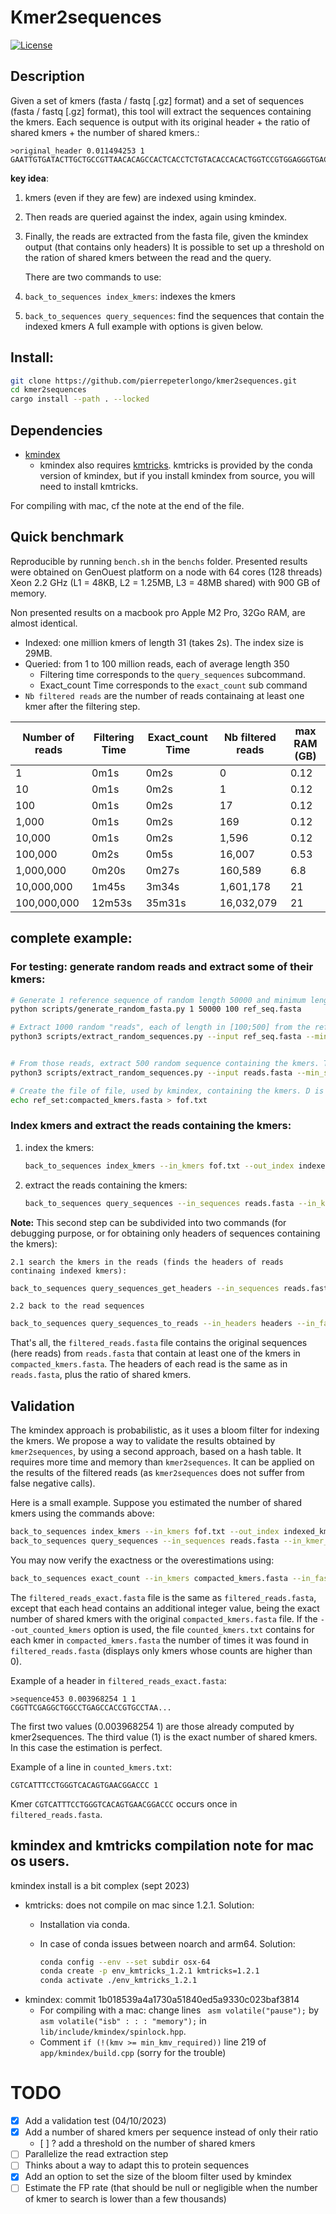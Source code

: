 # Kmer2sequences

[![License](http://img.shields.io/:license-affero-blue.svg)](http://www.gnu.org/licenses/agpl-3.0.en.html)

## Description

Given a set of kmers (fasta / fastq [.gz] format) and a set of sequences  (fasta / fastq [.gz] format), this tool will extract the sequences containing the kmers.
Each sequence is output with its original header + the ratio of shared kmers + the number of shared kmers.:

```
>original_header 0.011494253 1
GAATTGTGATACTTGCTGCCGTTAACACAGCCACTCACCTCTGTACACCACACTGGTCCGTGGAGGGTGACAAGCATAACATAGTTCGTATGTGTTGCACGCCCT
```

**key idea**: 

1. kmers (even if they are few) are indexed using kmindex. 

2. Then reads are queried against the index, again using kmindex.

3. Finally, the reads are extracted from the fasta file, given the kmindex output (that contains only headers)
   It is possible to set up a threshold on the ration of shared kmers between the read and the query.
   
   There are two commands to use: 

4. `back_to_sequences index_kmers`: indexes the kmers

5. `back_to_sequences query_sequences`: find the sequences that contain the indexed kmers
   A full example with options is given below.

## Install:

```bash
git clone https://github.com/pierrepeterlongo/kmer2sequences.git
cd kmer2sequences
cargo install --path . --locked
```

## Dependencies

* [kmindex](https://github.com/tlemane/kmindex)
  * kmindex also requires [kmtricks](https://github.com/tlemane/kmtricks). kmtricks is provided by the conda version of kmindex, but if you install kmindex from source, you will need to install kmtricks.

For compiling with mac, cf the note at the end of the file.

## Quick benchmark

Reproducible by running `bench.sh` in the `benchs` folder.
Presented results were obtained on GenOuest platform on a node with 64 cores (128 threads) Xeon 2.2 GHz (L1 = 48KB, L2 = 1.25MB, L3 = 48MB shared) with 900 GB of memory. 

Non presented results on a macbook pro Apple M2 Pro, 32Go RAM, are almost identical.

* Indexed: one million kmers of length 31 (takes 2s). The index size is 29MB. 
* Queried: from 1 to 100 million reads, each of average length 350
  * Filtering time corresponds to the `query_sequences` subcommand.
  * Exact_count Time corresponds to the `exact_count` sub command 
* `Nb filtered reads` are the number of reads containaing at least one kmer after the filtering step. 

| Number of reads | Filtering Time | Exact_count Time | Nb filtered reads | max RAM (GB) |
| --------------- | -------------- | ---------------- | ----------------- | ------------ |
| 1               | 0m1s       | 0m2s         | 0                 | 0.12         |
| 10              | 0m1s       | 0m2s         | 1                 | 0.12         |
| 100             | 0m1s       | 0m2s         | 17                | 0.12         |
| 1,000           | 0m1s       | 0m2s         | 169               | 0.12         |
| 10,000          | 0m1s       | 0m2s         | 1,596             | 0.12         |
| 100,000         | 0m2s       | 0m5s         | 16,007            | 0.53         |
| 1,000,000       | 0m20s      | 0m27s        | 160,589           | 6.8         |
| 10,000,000      | 1m45s       | 3m34s        | 1,601,178         | 21        |
| 100,000,000     | 12m53s     | 35m31s            | 16,032,079        | 21          |

## complete example:

### For testing: generate random reads and extract some of their kmers:

```bash
# Generate 1 reference sequence of random length 50000 and minimum length 100
python scripts/generate_random_fasta.py 1 50000 100 ref_seq.fasta

# Extract 1000 random "reads", each of length in [100;500] from the reference sequence
python3 scripts/extract_random_sequences.py --input ref_seq.fasta --min_size 100 --max_size 500 --num 1000 --output reads.fasta 


# From those reads, extract 500 random sequence containing the kmers. Those kmers are stored in sequences of length in [31;70]
python3 scripts/extract_random_sequences.py --input reads.fasta --min_size 31 --max_size 70 --num 500 --output compacted_kmers.fasta

# Create the file of file, used by kmindex, containing the kmers. D is simply a prefix. 
echo ref_set:compacted_kmers.fasta > fof.txt
```

### Index kmers and extract the reads containing the kmers:

1. index the kmers: 
   
   ```bash
   back_to_sequences index_kmers --in_kmers fof.txt --out_index indexed_kmers -k 31 --kmindex_path ./bin/kmindex
   ```

2. extract the reads containing the kmers: 
   
   ```bash
   back_to_sequences query_sequences --in_sequences reads.fasta --in_kmer_index indexed_kmers --out_fasta filtered_reads.fasta --kmindex_path ./bin/kmindex
   ```

**Note:** This second step can be subdivided into two commands (for debugging purpose, or for obtaining only headers of sequences containing the kmers):

    2.1 search the kmers in the reads (finds the headers of reads continaing indexed kmers): 

```bash
back_to_sequences query_sequences_get_headers --in_sequences reads.fasta --in_kmer_index indexed_kmers --out_headers headers --kmindex_path ./bin/kmindex
```

    2.2 back to the read sequences

```bash
back_to_sequences query_sequences_to_reads --in_headers headers --in_fasta reads.fasta --in_kmer_index indexed_kmers --out_fasta filtered_reads.fasta --threshold 0.0
```

That's all, the `filtered_reads.fasta` file contains the original sequences (here reads) from `reads.fasta` that contain at least one of the kmers in `compacted_kmers.fasta`.
The headers of each read is the same as in `reads.fasta`, plus the ratio of shared kmers.

## Validation

The kmindex approach is probabilistic, as it uses a bloom filter for indexing the kmers.
We propose a way to validate the results obtained by `kmer2sequences`, by using a second approach, based on a hash table. It requires more time and memory than `kmer2sequences`. It can be applied on the results of the filtered reads (as `kmer2sequences` does not suffer from false negative calls). 

Here is a small example. Suppose you estimated the number of shared kmers using the commands above: 

```bash
back_to_sequences index_kmers --in_kmers fof.txt --out_index indexed_kmers -k 31 --kmindex_path ./bin/kmindex
back_to_sequences query_sequences --in_sequences reads.fasta --in_kmer_index indexed_kmers --out_fasta filtered_reads.fasta --kmindex_path ./bin/kmindex
```

You may now verify the exactness or the overestimations using: 

```bash
back_to_sequences exact_count --in_kmers compacted_kmers.fasta --in_fasta filtered_reads.fasta --out_fasta filtered_reads_exact.fasta -k 31 --out_counted_kmers counted_kmers.txt
```

The `filtered_reads_exact.fasta` file is the same as `filtered_reads.fasta`, except that each head contains an additional integer value, being the exact number of shared kmers with the original `compacted_kmers.fasta` file.
If the `--out_counted_kmers` option is used, the file `counted_kmers.txt` contains for each kmer in `compacted_kmers.fasta` the number of times it was found in `filtered_reads.fasta` (displays only kmers whose counts are higher than 0).

Example of a header in `filtered_reads_exact.fasta`:

```
>sequence453 0.003968254 1 1
CGGTTCGAGGCTGGCCTGAGCCACCGTGCCTAA...
```

The first two values (0.003968254 1) are those already computed by kmer2sequences. The third value (1) is the exact number of shared kmers. In this case the estimation is perfect. 

Example of a line in `counted_kmers.txt`:

```
CGTCATTTCCTGGGTCACAGTGAACGGACCC 1
```

Kmer `CGTCATTTCCTGGGTCACAGTGAACGGACCC` occurs once in `filtered_reads.fasta`.

## kmindex and kmtricks compilation note for mac os users.

kmindex install is a bit complex (sept 2023)

* kmtricks: does not compile on mac since 1.2.1. Solution: 
  * Installation via conda.
  * In case of conda issues between noarch and arm64. Solution: 
    
    ```bash
    conda config --env --set subdir osx-64
    conda create -p env_kmtricks_1.2.1 kmtricks=1.2.1 
    conda activate ./env_kmtricks_1.2.1
    ```
* kmindex: commit 1b018539a4a1730a51840ed5a9330c023baf3814
  * For compiling with a mac: change lines ` asm volatile("pause");` by `asm volatile("isb" : : : "memory");` in `lib/include/kmindex/spinlock.hpp`. 
  * Comment `if (!(kmv >= min_kmv_required))` line 219 of `app/kmindex/build.cpp`
    (sorry for the trouble)

# TODO

* [x] Add a validation test (04/10/2023)
* [x] Add a number of shared kmers per sequence instead of only their ratio 
  * [ ] ? add a threshold on the number of shared kmers
* [ ] Parallelize the read extraction step
* [ ] Thinks about a way to adapt this to protein sequences
* [x] Add an option to set the size of the bloom filter used by kmindex
* [ ] Estimate the FP rate (that should be null or negligible when the number of kmer to search is lower than a few thousands)